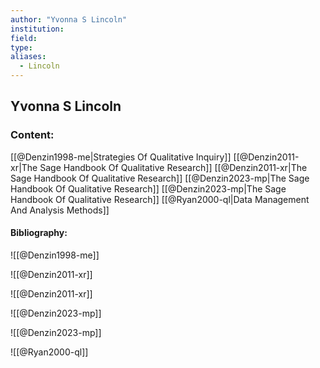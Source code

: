 ```yaml
---
author: "Yvonna S Lincoln"
institution:
field:
type:
aliases:
  - Lincoln
---
```


## Yvonna S Lincoln

### Content:
[[@Denzin1998-me|Strategies Of Qualitative Inquiry]]
[[@Denzin2011-xr|The Sage Handbook Of Qualitative Research]]
[[@Denzin2011-xr|The Sage Handbook Of Qualitative Research]]
[[@Denzin2023-mp|The Sage Handbook Of Qualitative Research]]
[[@Denzin2023-mp|The Sage Handbook Of Qualitative Research]]
[[@Ryan2000-ql|Data Management And Analysis Methods]]

#### Bibliography:

![[@Denzin1998-me]]

![[@Denzin2011-xr]]

![[@Denzin2011-xr]]

![[@Denzin2023-mp]]

![[@Denzin2023-mp]]

![[@Ryan2000-ql]]